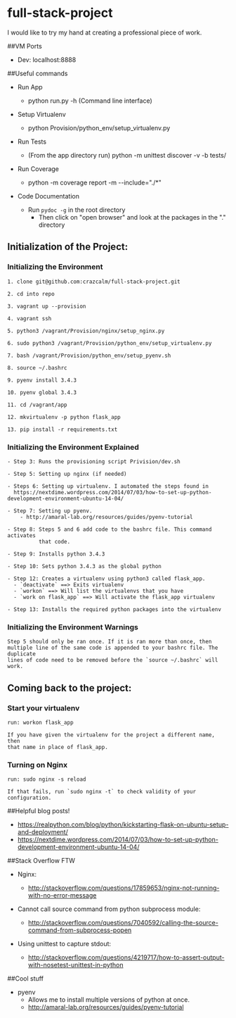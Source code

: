# full-stack-project
I would like to try my hand at creating a professional piece of work.


##VM Ports
* Dev: localhost:8888

##Useful commands
* Run App
    * python run.py -h (Command line interface)

* Setup Virtualenv
    * python Provision/python_env/setup_virtualenv.py

* Run Tests
    * (From the app directory run) python -m unittest discover -v -b tests/

* Run Coverage
    * python -m coverage report -m --include="./*"
    
* Code Documentation
    * Run `pydoc -g` in the root directory
        * Then click on "open browser" and look at the packages in the "." directory

## Initialization of the Project:

### Initializing the Environment
    1. clone git@github.com:crazcalm/full-stack-project.git

    2. cd into repo

    3. vagrant up --provision

    4. vagrant ssh

    5. python3 /vagrant/Provision/nginx/setup_nginx.py

    6. sudo python3 /vagrant/Provision/python_env/setup_virtualenv.py

    7. bash /vagrant/Provision/python_env/setup_pyenv.sh

    8. source ~/.bashrc

    9. pyenv install 3.4.3

    10. pyenv global 3.4.3

    11. cd /vagrant/app

    12. mkvirtualenv -p python flask_app

    13. pip install -r requirements.txt

### Initializing the Environment Explained
    - Step 3: Runs the provisioning script Privision/dev.sh

    - Step 5: Setting up nginx (if needed)

    - Steps 6: Setting up virtualenv. I automated the steps found in
      https://nextdime.wordpress.com/2014/07/03/how-to-set-up-python-development-environment-ubuntu-14-04/

    - Step 7: Setting up pyenv.
        - http://amaral-lab.org/resources/guides/pyenv-tutorial

    - Step 8: Steps 5 and 6 add code to the bashrc file. This command activates
              that code.

    - Step 9: Installs python 3.4.3

    - Step 10: Sets python 3.4.3 as the global python

    - Step 12: Creates a virtualenv using python3 called flask_app.
      - `deactivate` ==> Exits virtualenv
      - `workon` ==> Will list the virtualenvs that you have
      - `work on flask_app` ==> Will activate the flask_app virtualenv

    - Step 13: Installs the required python packages into the virtualenv

### Initializing the Environment Warnings
    Step 5 should only be ran once. If it is ran more than once, then
    multiple line of the same code is appended to your bashrc file. The duplicate
    lines of code need to be removed before the `source ~/.bashrc` will work.
    
## Coming back to the project:

### Start your virtualenv
    run: workon flask_app
    
    If you have given the virtualenv for the project a different name, then
    that name in place of flask_app.
    
### Turning on Nginx
    run: sudo nginx -s reload
    
    If that fails, run `sudo nginx -t` to check validity of your configuration.


##Helpful blog posts!
* https://realpython.com/blog/python/kickstarting-flask-on-ubuntu-setup-and-deployment/
* https://nextdime.wordpress.com/2014/07/03/how-to-set-up-python-development-environment-ubuntu-14-04/

##Stack Overflow FTW
* Nginx:
    * http://stackoverflow.com/questions/17859653/nginx-not-running-with-no-error-message

* Cannot call source command from python subprocess module:
    * http://stackoverflow.com/questions/7040592/calling-the-source-command-from-subprocess-popen

* Using unittest to capture stdout:
    * http://stackoverflow.com/questions/4219717/how-to-assert-output-with-nosetest-unittest-in-python

##Cool stuff
* pyenv
    * Allows me to install multiple versions of python at once.
    * http://amaral-lab.org/resources/guides/pyenv-tutorial
